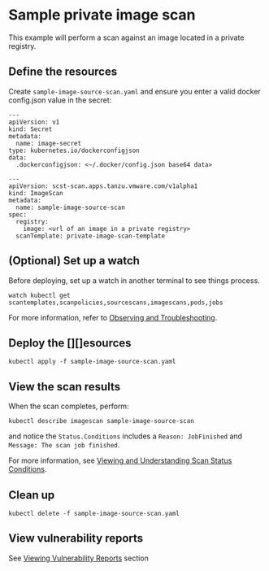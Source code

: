 # Sample private image scan
This example will perform a scan against an image located in a private registry.

## Define the resources
Create `sample-image-source-scan.yaml` and ensure you enter a valid docker config.json value in the secret:

```
---
apiVersion: v1
kind: Secret
metadata:
  name: image-secret
type: kubernetes.io/dockerconfigjson
data:
  .dockerconfigjson: <~/.docker/config.json base64 data>

---
apiVersion: scst-scan.apps.tanzu.vmware.com/v1alpha1
kind: ImageScan
metadata:
  name: sample-image-source-scan
spec:
  registry:
    image: <url of an image in a private registry>
  scanTemplate: private-image-scan-template
```

## (Optional) Set up a watch
Before deploying, set up a watch in another terminal to see things process.
```
watch kubectl get scantemplates,scanpolicies,sourcescans,imagescans,pods,jobs
```

For more information, refer to [Observing and Troubleshooting](../observing.md).

## Deploy the [][]esources
```
kubectl apply -f sample-image-source-scan.yaml
```

## View the scan results
When the scan completes, perform:
```
kubectl describe imagescan sample-image-source-scan
```
and notice the `Status.Conditions` includes a `Reason: JobFinished` and `Message: The scan job finished`.

For more information, see [Viewing and Understanding Scan Status Conditions](../results.md).

## Clean up
```
kubectl delete -f sample-image-source-scan.yaml
```

## View vulnerability reports
See [Viewing Vulnerability Reports](../viewing-reports.md) section

